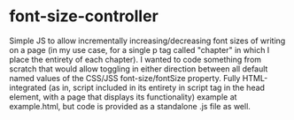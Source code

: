# font-size-controller
Simple JS to allow incrementally increasing/decreasing font sizes of writing on a page (in my use case, for a single p tag called "chapter" in which I place the entirety of each chapter). I wanted to code something from scratch that would allow toggling in either direction between all default named values of the CSS/JSS font-size/fontSize property. Fully HTML-integrated (as in, script included in its entirety in script tag in the head element, with a page that displays its functionality) example at example.html, but code is provided as a standalone .js file as well.
